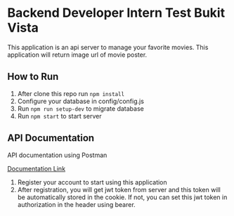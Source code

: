 # Backend Developer Intern Test Bukit Vista #

This application is an api server to manage your favorite movies. This application will return image url of movie
poster.

## How to Run

1. After clone this repo run `npm install`
2. Configure your database in config/config.js
3. Run `npm run setup-dev` to migrate database
4. Run `npm start` to start server

## API Documentation

API documentation using Postman

[Documentation Link](https://documenter.getpostman.com/view/13917997/UVJfiuqR)

1. Register your account to start using this application
2. After registration, you will get jwt token from server and this token will be automatically stored in the cookie. If
   not, you can set this jwt token in authorization in the header using bearer.